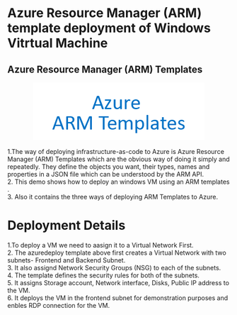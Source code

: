 # Azure Resource Manager (ARM) template deployment of Windows Vitrtual Machine

## Azure Resource Manager (ARM) Templates
<p align="center">
<img src="./az.png">
<br />
</p>


1.The way of  deploying infrastructure-as-code to Azure is  Azure Resource Manager (ARM) Templates  which are the obvious way of doing it simply and repeatedly. They define the objects you want, their types, names and properties in a JSON file which can be understood by the ARM API.<br/>
2. This demo shows how to deploy an windows VM using an  ARM templates .<br/>
3. Also it contains the three ways of deploying ARM Templates to Azure.<br/> 


# Deployment Details
1.To deploy a VM we need to aasign it to a Virtual Network First.<br/>
2. The azuredeploy template above first creates a Virtual Network with two subnets- Frontend and Backend Subnet.<br/>
3. It also assignd Network Security Groups (NSG) to each of the subnets.<br/>
4. The template defines the security rules for both of the subnets.<br/>
5. It assigns Storage account, Network interface, Disks, Public IP address to the VM.<br/>
6. It deploys the VM in the frontend subnet for demonstration purposes and enbles RDP connection for the VM.<br/>


